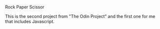 Rock Paper Scissor

This is the second project from "The Odin Project" and the first one for me that includes Javascript. 